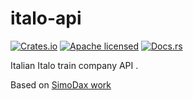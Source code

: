 # italo-api

[![Crates.io][crates-badge]][crates-url]
[![Apache licensed][apache-badge]][apache-url]
[![Docs.rs][docs-badge]][docs-url]

[crates-badge]: https://img.shields.io/crates/v/italo-api.svg
[crates-url]: https://crates.io/crates/italo-api
[docs-badge]: https://docs.rs/italo-api/badge.svg
[docs-url]: https://docs.rs/italo-api/latest/
[apache-badge]: https://img.shields.io/badge/license-Apache2.0-blue.svg
[apache-url]: https://github.com/newfla/italo-api/blob/master/LICENSE


Italian Italo train company API .

Based on [SimoDax work](https://github.com/SimoDax/Italo-API)